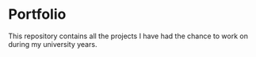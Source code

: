 # Portfolio
This repository contains all the projects I have had the chance to work on during my university years. 

